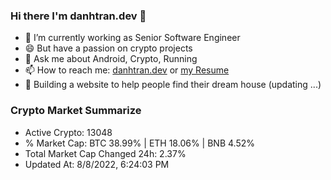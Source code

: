 ### Hi there I'm danhtran.dev 👋

- 🔭 I’m currently working as Senior Software Engineer
- 😄 But have a passion on crypto projects
- 💬 Ask me about Android, Crypto, Running 
- 📫 How to reach me: <a href="https://danhtran.dev" target="_blank">danhtran.dev</a> or <a href="Developer-Resume.pdf" target="_blank">my Resume</a>
- 🌱 Building a website to help people find their dream house (updating ...)

### Crypto Market Summarize
- Active Crypto: 13048
- % Market Cap: BTC 38.99% | ETH 18.06% | BNB 4.52%
- Total Market Cap Changed 24h: 2.37%
- Updated At: 8/8/2022, 6:24:03 PM
